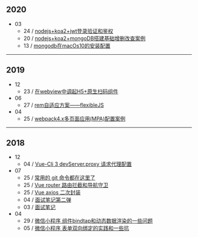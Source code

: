 ## 2020
+ 03
  - 24 / [nodejs+koa2+jwt登录验证和鉴权](2020/03/0324.nodejs+koa2+jwt登录验证和鉴权.md)
  - 20 / [nodejs+koa2+mongoDB搭建基础增删改查案例](2020/03/0320.nodejs+koa2+mongoDB搭建基础增删改查案例.md)
  - 13 / [mongodb在macOs10的安装配置](2020/03/0313.mongodb在macOs10的安装配置.md)

---
## 2019
+ 12
  - 23 / [在webview中调起H5+原生扫码组件](2019/12/1223.在webview中调起H5+原生扫码组件.md)
+ 06
  - 27 / [rem自适应方案——flexibleJS](2019/06/0627.rem自适应方案flexibleJS.md)
+ 04
  - 25 / [webpack4.x多页面应用(MPA)配置案例](2019/04/0425.webpack4xMPA.md)

---
## 2018
+ 12
  - 04 / [Vue-Cli 3 devServer.proxy 请求代理配置](2018/12/1204.Vue请求代理配置.md)
+ 07
  - 25 / [常用的 git 命令都在这里了](2018/07/0725.常用的git命令都在这里了.md)
  - 25 / [Vue router 路由拦截和导航守卫](2018/05/0525.VueRouter路由拦截和导航守卫.md)
  - 25 / [Vue axios 二次封装](2018/05/0525.VueAxios二次封装.md)
  - 04 / [面试笔记第二弹](2018/05/0504.面试笔记第二弹.md)
  - 03 / [面试笔记](2018/05/0503.面试笔记.md)
+ 04
  - 29 / [微信小程序 组件bindtap和动态数据渲染的一些问题](2018/04/0429.微信小程序组件bindtap和动态数据渲染的一些问题.md)
  - 05 / [微信小程序 表单双向绑定的实践和一些坑](2018/04/0405.微信小程序双向绑定的实践和一些坑.md)